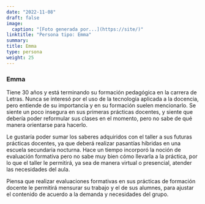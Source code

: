 ```yaml
---
date: "2022-11-08"
draft: false
image:
  caption: "[Foto generada por...](https://site/)"
linktitle: "Persona tipo: Emma"
summary: 
title: Emma
type: persona
weight: 25
---
```


### Emma

Tiene 30 años y está terminando su formación pedagógica en la carrera  de Letras. Nunca se interesó por el uso de la tecnología aplicada a la docencia, pero entiende de su importancia y en su formación suelen mencionarlo. Se siente un poco insegura en sus primeras prácticas docentes, y siente que debería poder reformular sus clases en el momento, pero no sabe de qué manera orientarse para hacerlo.

Le gustaría poder sumar los saberes adquiridos con el taller a sus futuras prácticas docentes, ya que deberá realizar pasantías híbridas en una escuela secundaria nocturna. Hace un tiempo incorporó la noción de evaluación formativa pero no sabe muy bien cómo llevarla a la práctica, por lo que el taller le permitirá, ya sea de manera virtual o presencial, atender las necesidades del aula.

Piensa que realizar evaluaciones formativas en sus prácticas de formación docente le permitirá mensurar su trabajo y el de sus alumnes, para ajustar el contenido de acuerdo a la demanda y necesidades del grupo.
